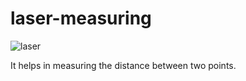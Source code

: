 # laser-measuring
![laser](https://user-images.githubusercontent.com/110200657/182043878-1013acbc-a278-4c6d-a5a8-f3fc199cd691.png)

It helps in measuring the distance between two points.
